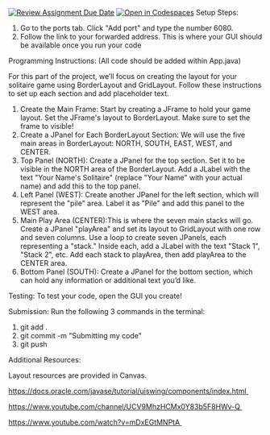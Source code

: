 [![Review Assignment Due Date](https://classroom.github.com/assets/deadline-readme-button-22041afd0340ce965d47ae6ef1cefeee28c7c493a6346c4f15d667ab976d596c.svg)](https://classroom.github.com/a/Rtq0e78E)
[![Open in Codespaces](https://classroom.github.com/assets/launch-codespace-2972f46106e565e64193e422d61a12cf1da4916b45550586e14ef0a7c637dd04.svg)](https://classroom.github.com/open-in-codespaces?assignment_repo_id=16882137)
Setup Steps:
1) Go to the ports tab. Click "Add port" and type the number 6080. 
2) Follow the link to your forwarded address. This is where your GUI should be available once you run your code


Programming Instructions:
(All code should be added within App.java)

For this part of the project, we’ll focus on creating the layout for your solitaire game using BorderLayout and GridLayout. Follow these instructions to set up each section and add placeholder text.

1) Create the Main Frame: Start by creating a JFrame to hold your game layout. Set the JFrame's layout to BorderLayout. Make sure to set the frame to visible!
2) Create a JPanel for Each BorderLayout Section: We will use the five main areas in BorderLayout: NORTH, SOUTH, EAST, WEST, and CENTER.
3) Top Panel (NORTH): Create a JPanel for the top section. Set it to be visible in the NORTH area of the BorderLayout.
Add a JLabel with the text "Your Name's Solitaire" (replace "Your Name" with your actual name) and add this to the top panel.
4) Left Panel (WEST): Create another JPanel for the left section, which will represent the "pile" area. Label it as "Pile" and add this panel to the WEST area.
5) Main Play Area (CENTER):This is where the seven main stacks will go. Create a JPanel "playArea" and set its layout to GridLayout with one row and seven columns. Use a loop to create seven JPanels, each representing a "stack." Inside each, add a JLabel with the text "Stack 1", "Stack 2", etc. Add each stack to playArea, then add playArea to the CENTER area.
6) Bottom Panel (SOUTH): Create a JPanel for the bottom section, which can hold any information or additional text you’d like.

Testing:
To test your code, open the GUI you create!

Submission:
Run the following 3 commands in the terminal:
1) git add . 
2) git commit -m "Submitting my code"
3) git push

Additional Resources:

Layout resources are provided in Canvas. 

https://docs.oracle.com/javase/tutorial/uiswing/components/index.html 

https://www.youtube.com/channel/UCV9MhzHCMx0Y83b5F8HWv-Q 

https://www.youtube.com/watch?v=mDxEGtMNPtA 